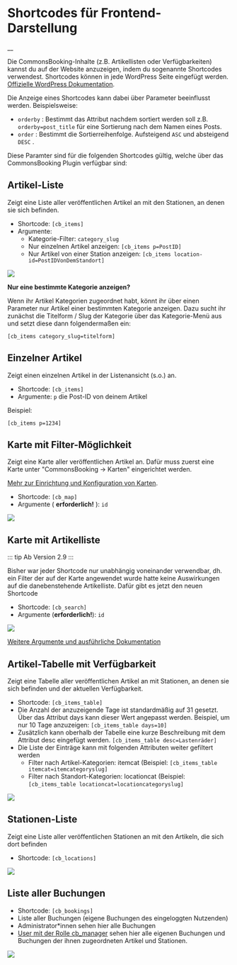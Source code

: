 #  Shortcodes für Frontend-Darstellung

__

Die CommonsBooking-Inhalte (z.B. Artikellisten oder Verfügbarkeiten) kannst du auf der Website anzuzeigen, indem du sogenannte Shortcodes verwendest.
Shortcodes können in jede WordPress Seite eingefügt werden. [Offizielle WordPress Dokumentation](https://en.support.wordpress.com/shortcodes).

Die Anzeige eines Shortcodes kann dabei über Parameter beeinflusst werden.
Beispielsweise:

  * ` orderby ` : Bestimmt das Attribut nachdem sortiert werden soll z.B. ` orderby=post_title ` für eine Sortierung nach dem Namen eines Posts.
  * ` order ` : Bestimmt die Sortierreihenfolge. Aufsteigend ` ASC ` und absteigend ` DESC ` .

Diese Paramter sind für die folgenden Shortcodes gültig, welche über das CommonsBooking Plugin verfügbar sind:

##  Artikel-Liste

Zeigt eine Liste aller veröffentlichen Artikel an mit den Stationen, an denen
sie sich befinden.

  * Shortcode: `[cb_items]`
  * Argumente:
    * Kategorie-Filter: `category_slug`
    * Nur einzelnen Artikel anzeigen: `[cb_items p=PostID]`
    * Nur Artikel von einer Station anzeigen: `[cb_items location-id=PostIDVonDemStandort]`

![](/img/shortcode-cb-items.png)

**Nur eine bestimmte Kategorie anzeigen?**

Wenn ihr Artikel Kategorien zugeordnet habt, könnt ihr über einen Parameter
nur Artikel einer bestimmten Kategorie anzeigen. Dazu sucht ihr zunächst die
Titelform / Slug der Kategorie über das Kategorie-Menü aus und setzt diese
dann folgendermaßen ein:

```
[cb_items category_slug=titelform]
```


##  Einzelner Artikel

Zeigt einen einzelnen Artikel in der Listenansicht (s.o.) an.

* Shortcode: `[cb_items]`
* Argumente: `p` die Post-ID von deinem Artikel

Beispiel:
```
[cb_items p=1234]
```

##  Karte mit Filter-Möglichkeit

Zeigt eine Karte aller veröffentlichen Artikel an.
Dafür muss zuerst eine Karte unter "CommonsBooking -> Karten" eingerichtet werden.

[Mehr zur Einrichtung und Konfiguration von Karten](/dokumentation/einstellungen/karte-einbinden).

  * Shortcode: ` [cb_map] `
  * Argumente ( **erforderlich!** ): ` id `

![](/img/shortcode-cb-map.png)

##  Karte mit Artikelliste

::: tip Ab Version 2.9
:::

Bisher war jeder Shortcode nur unabhängig voneinander verwendbar, dh. ein
Filter der auf der Karte angewendet wurde hatte keine Auswirkungen auf die
danebenstehende Artikelliste. Dafür gibt es jetzt den neuen Shortcode

  * Shortcode: ` [cb_search] `
  * Argumente (**erforderlich!**): ` id `

![](/img/shortcode-cb-search-map.png)

[ Weitere Argumente und ausführliche Dokumentation
](/dokumentation/einstellungen/neues-frontend-beta)

##  Artikel-Tabelle mit Verfügbarkeit

Zeigt eine Tabelle aller veröffentlichen Artikel an mit Stationen, an denen
sie sich befinden und der aktuellen Verfügbarkeit.

  * Shortcode: ` [cb_items_table] `
  * Die Anzahl der anzuzeigende Tage ist standardmäßig auf 31 gesetzt. Über das Attribut days kann dieser Wert angepasst werden. Beispiel, um nur 10 Tage anzuzeigen: ` [cb_items_table days=10] `
  * Zusätzlich kann oberhalb der Tabelle eine kurze Beschreibung mit dem Attribut desc eingefügt werden. ` [cb_items_table desc=Lastenräder] `
  * Die Liste der Einträge kann mit folgenden Attributen weiter gefiltert werden
    * Filter nach Artikel-Kategorien: itemcat (Beispiel: ` [cb_items_table itemcat=itemcategoryslug] `
    * Filter nach Standort-Kategorien: locationcat (Beispiel: ` [cb_items_table locationcat=locationcategoryslug] `

![](/img/shortcode-cb-items-table.png)

##  Stationen-Liste

Zeigt eine Liste aller veröffentlichen Stationen an mit den Artikeln, die sich
dort befinden

  * Shortcode: `[cb_locations]`

![](/img/shortcode-cb-locations.png)

##  Liste aller Buchungen

  * Shortcode: `[cb_bookings]`
  * Liste aller Buchungen (eigene Buchungen des eingeloggten Nutzenden)
  * Administrator*innen sehen hier alle Buchungen
  * [User mit der Rolle cb_manager](/dokumentation/grundlagen/rechte-des-commonsbooking-manager) sehen hier alle eigenen Buchungen und Buchungen der ihnen zugeordneten Artikel und Stationen.

![](/img/shortcode-cb-bookings.png)

